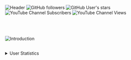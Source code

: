 ![Header](https://i.ibb.co/m9FWC2p/untitled-9.png)
![GitHub followers](https://img.shields.io/github/followers/Ascendus?logo=Github&style=for-the-badge&label=GitHub%20Followers)
![GitHub User's stars](https://img.shields.io/github/stars/Ascendus?logo=Github&style=for-the-badge&label=GitHub%20Stars)
![YouTube Channel Subscribers](https://img.shields.io/youtube/channel/subscribers/UCqXKI12KoP2wMKiykZslUmw?label=YouTube%20Subscribers&logo=YouTube&style=for-the-badge)
![YouTube Channel Views](https://img.shields.io/youtube/channel/views/UCqXKI12KoP2wMKiykZslUmw?label=YouTube%20Views&logo=YouTube&style=for-the-badge)
<br>
<br>
<br>
<br>
<br>
![Introduction](https://i.ibb.co/XbtRdbs/untitled-2.png)
<br>
<br>
<details>
  <summary>User Statistics</summary>
  [![Ascendus's GitHub stats](https://github-readme-stats.vercel.app/api?username=Ascendus)](https://github.com/Ascendus)
</details>
